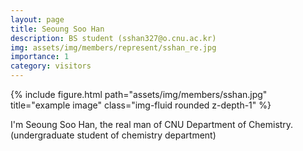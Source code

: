 ```yaml
---
layout: page
title: Seoung Soo Han
description: BS student (sshan327@o.cnu.ac.kr)
img: assets/img/members/represent/sshan_re.jpg
importance: 1
category: visitors
---
```



<div class="row">
    <div class="col-sm mt-3 mt-md-0">
        {% include figure.html path="assets/img/members/sshan.jpg" title="example image" class="img-fluid rounded z-depth-1" %}
    </div>
</div>

I'm Seoung Soo Han, the real man of CNU Department of Chemistry. (undergraduate student of chemistry department)
